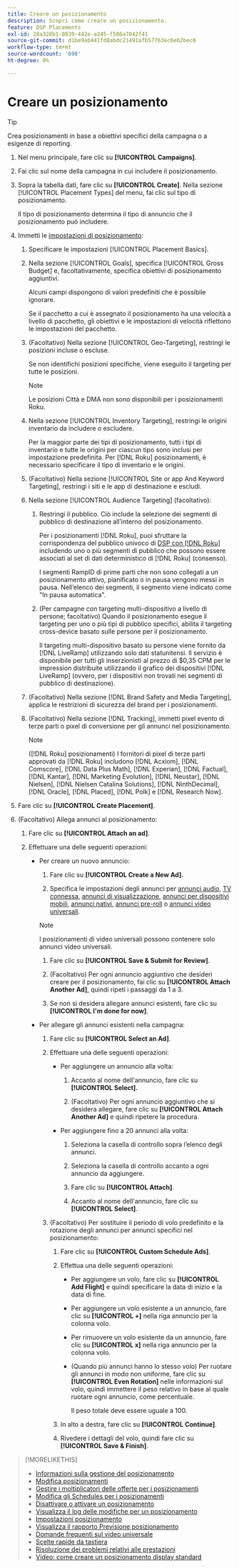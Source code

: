 ```yaml
---
title: Creare un posizionamento
description: Scopri come creare un posizionamento.
feature: DSP Placements
exl-id: 28a328b1-0839-442e-a245-f586a7042f41
source-git-commit: d1be9ab441fd8abdc21491afb57763ec6eb2bec0
workflow-type: tm+mt
source-wordcount: '698'
ht-degree: 0%

---
```


# Creare un posizionamento

>[!TIP]
>
>Crea posizionamenti in base a obiettivi specifici della campagna o a esigenze di reporting.

1. Nel menu principale, fare clic su **[!UICONTROL Campaigns]**.

1. Fai clic sul nome della campagna in cui includere il posizionamento.

1. Sopra la tabella dati, fare clic su **[!UICONTROL Create]**. Nella sezione [!UICONTROL Placement Types] del menu, fai clic sul tipo di posizionamento.

   Il tipo di posizionamento determina il tipo di annuncio che il posizionamento può includere.

1. Immetti le [impostazioni di posizionamento](placement-settings.md):

   1. Specificare le impostazioni [!UICONTROL Placement Basics].

   1. Nella sezione [!UICONTROL Goals], specifica [!UICONTROL Gross Budget] e, facoltativamente, specifica obiettivi di posizionamento aggiuntivi.

      Alcuni campi dispongono di valori predefiniti che è possibile ignorare.

      Se il pacchetto a cui è assegnato il posizionamento ha una velocità a livello di pacchetto, gli obiettivi e le impostazioni di velocità riflettono le impostazioni del pacchetto.

   1. (Facoltativo) Nella sezione [!UICONTROL Geo-Targeting], restringi le posizioni incluse o escluse.

      Se non identifichi posizioni specifiche, viene eseguito il targeting per tutte le posizioni.

      >[!NOTE]
      >
      >Le posizioni Città e DMA non sono disponibili per i posizionamenti Roku.

   1. Nella sezione [!UICONTROL Inventory Targeting], restringi le origini inventario da includere o escludere.

      Per la maggior parte dei tipi di posizionamento, tutti i tipi di inventario e tutte le origini per ciascun tipo sono inclusi per impostazione predefinita. Per [!DNL Roku] posizionamenti, è necessario specificare il tipo di inventario e le origini.

   1. (Facoltativo) Nella sezione [!UICONTROL Site or app And Keyword Targeting], restringi i siti e le app di destinazione e escludi.

   1. Nella sezione [!UICONTROL Audience Targeting] (facoltativo):

      1. Restringi il pubblico. Ciò include la selezione dei segmenti di pubblico di destinazione all’interno del posizionamento.

         Per i posizionamenti [!DNL Roku], puoi sfruttare la corrispondenza del pubblico univoco di [DSP con [!DNL Roku]](/help/dsp/inventory/roku-inventory.md) includendo uno o più segmenti di pubblico che possono essere associati al set di dati deterministico di [!DNL Roku] (consenso).

         I segmenti RampID di prime parti che non sono collegati a un posizionamento attivo, pianificato o in pausa vengono messi in pausa. Nell’elenco dei segmenti, il segmento viene indicato come &quot;In pausa automatica&quot;.

      1. (Per campagne con targeting multi-dispositivo a livello di persone; facoltativo) Quando il posizionamento esegue il targeting per uno o più tipi di pubblico specifici, abilita il targeting cross-device basato sulle persone per il posizionamento.

         Il targeting multi-dispositivo basato su persone viene fornito da [!DNL LiveRamp] utilizzando solo dati statunitensi. Il servizio è disponibile per tutti gli inserzionisti al prezzo di $0,35 CPM per le impression distribuite utilizzando il grafico dei dispositivi [!DNL LiveRamp] (ovvero, per i dispositivi non trovati nei segmenti di pubblico di destinazione).

   1. (Facoltativo) Nella sezione [!DNL Brand Safety and Media Targeting], applica le restrizioni di sicurezza del brand per i posizionamenti.

   1. (Facoltativo) Nella sezione [!DNL Tracking], immetti pixel evento di terze parti o pixel di conversione per gli annunci nel posizionamento.

      >[!NOTE]
      >
      >([!DNL Roku] posizionamenti) I fornitori di pixel di terze parti approvati da [!DNL Roku] includono [!DNL Acxiom], [!DNL Comscore], [!DNL Data Plus Math], [!DNL Experian], [!DNL Factual], [!DNL Kantar], [!DNL Marketing Evolution], [!DNL Neustar], [!DNL Nielsen], [!DNL Nielsen Catalina Solutions], [!DNL NinthDecimal], [!DNL Oracle], [!DNL Placed], [!DNL Polk] e [!DNL Research Now].

1. Fare clic su **[!UICONTROL Create Placement]**.

1. (Facoltativo) Allega annunci al posizionamento:

   1. Fare clic su **[!UICONTROL Attach an ad]**.

   1. Effettuare una delle seguenti operazioni:

      * Per creare un nuovo annuncio:

         1. Fare clic su **[!UICONTROL Create a New Ad].**

         1. Specifica le impostazioni degli annunci per [annunci audio](/help/dsp/campaign-management/ads/ad-settings-audio.md), [TV connessa](/help/dsp/campaign-management/ads/ad-settings-connected-tv.md), [annunci di visualizzazione](/help/dsp/campaign-management/ads/ad-settings-display.md), [annunci per dispositivi mobili](/help/dsp/campaign-management/ads/ad-settings-mobile.md), [annunci nativi](/help/dsp/campaign-management/ads/ad-settings-native.md), [annunci pre-roll](/help/dsp/campaign-management/ads/ad-settings-pre-roll.md) o [annunci video universali](/help/dsp/campaign-management/ads/ad-settings-universal-video.md).

        >[!NOTE]
        >
        >I posizionamenti di video universali possono contenere solo annunci video universali.

         1. Fare clic su **[!UICONTROL Save & Submit for Review]**.

         1. (Facoltativo) Per ogni annuncio aggiuntivo che desideri creare per il posizionamento, fai clic su **[!UICONTROL Attach Another Ad]**, quindi ripeti i passaggi da 1 a 3.

         1. Se non si desidera allegare annunci esistenti, fare clic su **[!UICONTROL I'm done for now]**.

      * Per allegare gli annunci esistenti nella campagna:

         1. Fare clic su **[!UICONTROL Select an Ad]**.

         1. Effettuare una delle seguenti operazioni:

            * Per aggiungere un annuncio alla volta:

               1. Accanto al nome dell&#39;annuncio, fare clic su **[!UICONTROL Select].**

               1. (Facoltativo) Per ogni annuncio aggiuntivo che si desidera allegare, fare clic su **[!UICONTROL Attach Another Ad]** e quindi ripetere la procedura.

            * Per aggiungere fino a 20 annunci alla volta:

               1. Seleziona la casella di controllo sopra l’elenco degli annunci.

               1. Seleziona la casella di controllo accanto a ogni annuncio da aggiungere.

               1. Fare clic su **[!UICONTROL Attach]**.

               1. Accanto al nome dell&#39;annuncio, fare clic su **[!UICONTROL Select]**.

         1. (Facoltativo) Per sostituire il periodo di volo predefinito e la rotazione degli annunci per annunci specifici nel posizionamento:

            1. Fare clic su **[!UICONTROL Custom Schedule Ads]**.

            1. Effettua una delle seguenti operazioni:

               * Per aggiungere un volo, fare clic su **[!UICONTROL Add Flight]** e quindi specificare la data di inizio e la data di fine.

               * Per aggiungere un volo esistente a un annuncio, fare clic su **[!UICONTROL +]** nella riga annuncio per la colonna volo.

               * Per rimuovere un volo esistente da un annuncio, fare clic su **[!UICONTROL x]** nella riga annuncio per la colonna volo.

               * (Quando più annunci hanno lo stesso volo) Per ruotare gli annunci in modo non uniforme, fare clic su **[!UICONTROL Even Rotation]** nelle informazioni sul volo, quindi immettere il peso relativo in base al quale ruotare ogni annuncio, come percentuale.

                 Il peso totale deve essere uguale a 100.

            1. In alto a destra, fare clic su **[!UICONTROL Continue]**.

            1. Rivedere i dettagli del volo, quindi fare clic su **[!UICONTROL Save & Finish]**.

>[!MORELIKETHIS]
>
>* [Informazioni sulla gestione del posizionamento](placement-about.md)
>* [Modifica posizionamenti](placement-edit.md)
>* [Gestire i moltiplicatori delle offerte per i posizionamenti](placement-manage-bid-multipliers.md)
>* [Modifica gli Schedules per i posizionamenti](placement-edit-ad-schedule.md)
>* [Disattivare o attivare un posizionamento](placement-pause-activate.md)
>* [Visualizza il log delle modifiche per un posizionamento](placement-change-log.md)
>* [Impostazioni posizionamento](placement-settings.md)
>* [Visualizza il rapporto Previsione posizionamento](/help/dsp/campaign-management/reports/placement-forecast.md)
>* [Domande frequenti sul video universale](/help/dsp/campaign-management/faq-universal-video.md)
>* [Scelte rapide da tastiera](/help/dsp/campaign-management/reports/keyboard-shortcuts.md)
>* [Risoluzione dei problemi relativi alle prestazioni](/help/dsp/optimization/troubleshooting-performance.md)
>* [Video: come creare un posizionamento display standard](https://video.tv.adobe.com/v/340454)

